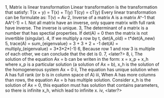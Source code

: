 1, Matrix is linear transformation
    Linear transformation is the transformation that satisfy:
        T(x + y) = T(x) + T(y)
        T(cy) = cT(y)
    Every linear transformation can be formulate as: T(v) = Av
2, Inverse of a matrix A is a matrix A^-1 that AA^(-1) = I. Not all matrix have an inverse, only square matrix with full rank have inverse. The inverse is unique.
3, The determinant of a matrix is a number that has spectial properties.
    If det(A) = 0 then the matrix is not invertible (singular).
4, If we multiply a row by t, det(A_old) = t\*det(A_new)
5, trace(A) = sum_{eigenvalue} = 3 + 3 + 2 + -1
    det(A) = multiply_{eigenvalue} = 3\*3\*2\*(-1)
6, Because row 1 and row 3 is multiple of each other, we can conclude that the det is 0.
7, <later?>
8, 
    i, The solution of the equation Ax = b can be writen in the form:
        x = x_p + x_h
       where x_p is a particular solution (a solution of Ax = b), x_h is the solution of the homogenerous system Ax = 0
    ii, The equation has unique solution when A has full rank (or b is in column space of A)
    iii, When A has more columns than rows, the equation Ax = b has multiple solution.
         Consider x_h is the solution of Ax = 0, this equation must has solution that contains parameters, so there is infinite x_h, which lead to infinite x.
iv, <later?>